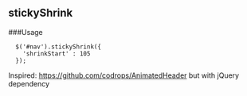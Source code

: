 ## stickyShrink
###Usage

```
  $('#nav').stickyShrink({
    'shrinkStart' : 105
  });

```

Inspired: https://github.com/codrops/AnimatedHeader but with jQuery dependency
